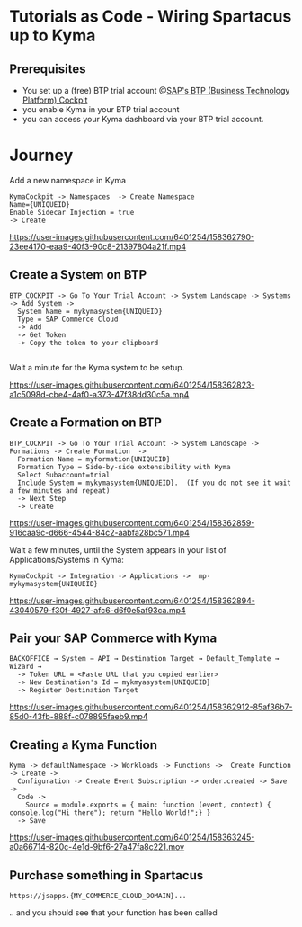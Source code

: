 # Tutorials as Code - Wiring Spartacus up to Kyma

## Prerequisites

* You set up a (free) BTP trial account @[SAP&#39;s BTP (Business Technology Platform) Cockpit](https://account.hanatrial.ondemand.com) 
* you enable Kyma in your BTP trial account
* you can access your Kyma dashboard via your BTP trial account.

# Journey

Add a new namespace in Kyma

```clickpath:AddKymaNamespace
KymaCockpit -> Namespaces  -> Create Namespace 
Name={UNIQUEID} 
Enable Sidecar Injection = true
-> Create
```

https://user-images.githubusercontent.com/6401254/158362790-23ee4170-eaa9-40f3-90c8-21397804a21f.mp4

## Create a System on BTP

```clickpath:CreateBTPSystem
BTP_COCKPIT -> Go To Your Trial Account -> System Landscape -> Systems -> Add System -> 
  System Name = mykymasystem{UNIQUEID}
  Type = SAP Commerce Cloud
  -> Add
  -> Get Token
  -> Copy the token to your clipboard
  
```

Wait a minute for the Kyma system to be setup.  

https://user-images.githubusercontent.com/6401254/158362823-a1c5098d-cbe4-4af0-a373-47f38dd30c5a.mp4

## Create a Formation on BTP

```clickpath:CreateBTPFormation
BTP_COCKPIT -> Go To Your Trial Account -> System Landscape -> Formations -> Create Formation  -> 
  Formation Name = myformation{UNIQUEID}
  Formation Type = Side-by-side extensibility with Kyma
  Select Subaccount=trial
  Include System = mykymasystem{UNIQUEID}.  (If you do not see it wait a few minutes and repeat)
  -> Next Step 
  -> Create
```

https://user-images.githubusercontent.com/6401254/158362859-916caa9c-d666-4544-84c2-aabfa28bc571.mp4

Wait a few minutes, until the System appears in your list of Applications/Systems in Kyma:

```clickpath:ConfirmSystemAppearsInKyma
KymaCockpit -> Integration -> Applications ->  mp-mykymasystem{UNIQUEID}
```

https://user-images.githubusercontent.com/6401254/158362894-43040579-f30f-4927-afc6-d6f0e5af93ca.mp4

## Pair your SAP Commerce with Kyma

```clickpath:PairBackoffice
BACKOFFICE → System → API → Destination Target → Default_Template → Wizard →
  -> Token URL = <Paste URL that you copied earlier>
  -> New Destination's Id = mykmyasystem{UNIQUEID}
  -> Register Destination Target
```

https://user-images.githubusercontent.com/6401254/158362912-85af36b7-85d0-43fb-888f-c078895faeb9.mp4

## Creating a Kyma Function

```clickpath:createKymaFunction
Kyma -> defaultNamespace -> Workloads -> Functions ->  Create Function -> Create -> 
  Configuration -> Create Event Subscription -> order.created -> Save -> 
  Code ->
    Source = module.exports = { main: function (event, context) { console.log("Hi there"); return "Hello World!";} }
  -> Save
```

https://user-images.githubusercontent.com/6401254/158363245-a0a66714-820c-4e1d-9bf6-27a47fa8c221.mov

## Purchase something in Spartacus

```clickpath:MakeFirstPurchaseWithVisa4444333322221111
https://jsapps.{MY_COMMERCE_CLOUD_DOMAIN}...
```

.. and you should see that your function has been called
